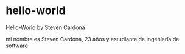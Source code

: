 # hello-world
Hello-World by Steven Cardona 

mi nombre es Steven Cardona, 23 años y estudiante de Ingeniería de software

